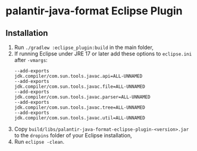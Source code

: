 # palantir-java-format Eclipse Plugin

## Installation

1. Run `./gradlew :eclipse_plugin:build` in the main folder,
1. If running Eclipse under JRE 17 or later add these options to `eclipse.ini` after `-vmargs`:
   ```
   --add-exports
   jdk.compiler/com.sun.tools.javac.api=ALL-UNNAMED
   --add-exports
   jdk.compiler/com.sun.tools.javac.file=ALL-UNNAMED
   --add-exports
   jdk.compiler/com.sun.tools.javac.parser=ALL-UNNAMED
   --add-exports
   jdk.compiler/com.sun.tools.javac.tree=ALL-UNNAMED
   --add-exports
   jdk.compiler/com.sun.tools.javac.util=ALL-UNNAMED
   ```
1. Copy `build/libs/palantir-java-format-eclipse-plugin-<version>.jar` to the `dropins` folder of your Eclipse installation,
1. Run `eclipse -clean`.
